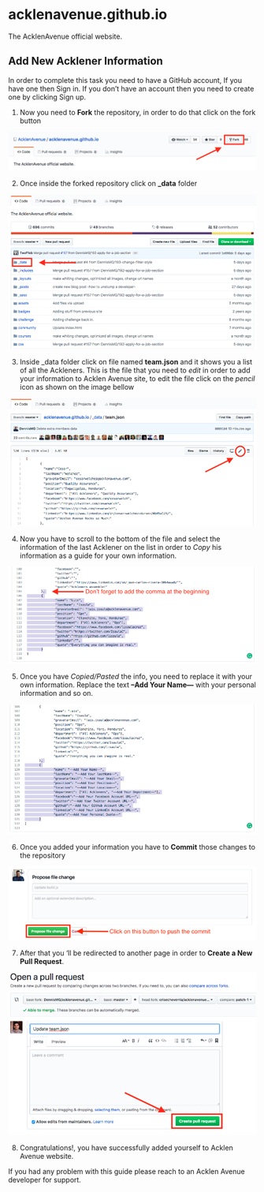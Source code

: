 # acklenavenue.github.io

The AcklenAvenue official website.

## Add New Acklener Information 
In order to complete this task you need to have a GitHub account, If you have one then Sign in. If you don’t have an account then you need to create one by clicking Sign up.

1.	Now you need to **Fork** the repository, in order to do that click on the fork button

![For the Repository](./img/add-team-member/1.png?raw=true)

2. Once inside the forked repository click on **_data** folder

![Data Folder](./img/add-team-member/2.png)

3. Inside _data folder click on file named **team.json** and it shows you a list of all the Ackleners. This is the file that you need to _edit_ in order to add your information to Acklen Avenue site, to edit the file click on the _pencil_ icon as shown on the image bellow

![Team.json File](./img/add-team-member/3.png)

4. Now you have to scroll to the bottom of the file and select the information of the last Acklener on the list in order to _Copy_ his information as a guide for your own information.

![Copy Acklener Informaction](./img/add-team-member/4.png)

5. Once you have _Copied/Pasted_ the info, you need to replace it with your own information. Replace the text **–Add Your Name—** with your personal information and so on.

![Add your own information](./img/add-team-member/5.png)

6. Once you added your information you have to **Commit** those changes to the repository

![Commit changes](./img/add-team-member/6.png)

7. After that you ‘ll be redirected to another page in order to **Create a New Pull Request**.

![Create Pull Request](./img/add-team-member/7.png)

8. Congratulations!, you have successfully added yourself to Acklen Avenue website.

If you had any problem with this guide please reach to an Acklen Avenue developer for support.








